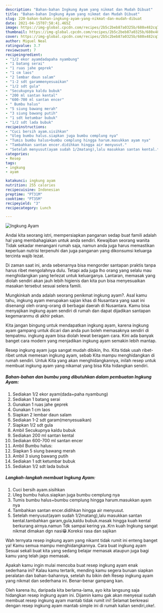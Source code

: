 ```yaml
---
description: "Bahan-bahan Ingkung Ayam yang nikmat dan Mudah Dibuat"
title: "Bahan-bahan Ingkung Ayam yang nikmat dan Mudah Dibuat"
slug: 220-bahan-bahan-ingkung-ayam-yang-nikmat-dan-mudah-dibuat
date: 2021-04-15T07:58:41.465Z
image: https://img-global.cpcdn.com/recipes/2b5c2beb87a0325b/680x482cq70/ingkung-ayam-foto-resep-utama.jpg
thumbnail: https://img-global.cpcdn.com/recipes/2b5c2beb87a0325b/680x482cq70/ingkung-ayam-foto-resep-utama.jpg
cover: https://img-global.cpcdn.com/recipes/2b5c2beb87a0325b/680x482cq70/ingkung-ayam-foto-resep-utama.jpg
author: Miguel Neal
ratingvalue: 3.7
reviewcount: 7
recipeingredient:
- "1/2 ekor ayamdadapaha nyambung"
- "1 batang serai"
- "1 ruas jahe geprek"
- "1 cm laos"
- "2 lembar daun salam"
- "1-2 sdt garammenyesuaikan"
- "1/2 sdt gula"
- "Secukupnya kaldu bubuk"
- "200 ml santan kental"
- "600-700 ml santan encer"
- " Bumbu halus"
- "5 siung bawang merah"
- "3 siung bawang putih"
- "1 sdt ketumbar bubuk"
- "1/2 sdt lada bubuk"
recipeinstructions:
- "Cuci bersih ayam.sisihkan"
- "Uleg bumbu halus.siapkan juga bumbu cemplung nya"
- "Tumis bumbu halus+bumbu cemplung hingga harum.masukkan ayam nya"
- "Tambahkan santan encer.didihkan hingga air menyusut."
- "Setelah menyusut(ayam sudah 1/2matang),lalu masukkan santan kental.tambahkan garam,gula,kaldu bubuk.masak hingga kuah kental berkurang airnya.namun Tdk sampai kering ya..Krn kuah Ingkung sangat nikmat dimakan dgn nasi😁.Koreksi rasa dan sajikan"
categories:
- Resep
tags:
- ingkung
- ayam

katakunci: ingkung ayam 
nutrition: 255 calories
recipecuisine: Indonesian
preptime: "PT31M"
cooktime: "PT35M"
recipeyield: "3"
recipecategory: Lunch

---
```



![Ingkung Ayam](https://img-global.cpcdn.com/recipes/2b5c2beb87a0325b/680x482cq70/ingkung-ayam-foto-resep-utama.jpg)

Andai kita seorang istri, mempersiapkan panganan sedap buat famili adalah hal yang membahagiakan untuk anda sendiri. Kewajiban seorang  wanita Tidak sekadar menangani rumah saja, namun anda juga harus memastikan keperluan nutrisi terpenuhi dan juga panganan yang dikonsumsi keluarga tercinta wajib lezat.

Di zaman  saat ini, anda sebenarnya bisa mengorder santapan praktis tanpa harus ribet mengolahnya dulu. Tetapi ada juga lho orang yang selalu mau menghidangkan yang terlezat untuk keluarganya. Lantaran, memasak yang diolah sendiri akan jauh lebih higienis dan kita pun bisa menyesuaikan masakan tersebut sesuai selera famili. 



Mungkinkah anda adalah seorang penikmat ingkung ayam?. Asal kamu tahu, ingkung ayam merupakan sajian khas di Nusantara yang saat ini disenangi oleh orang-orang di berbagai daerah di Nusantara. Kamu bisa menyajikan ingkung ayam sendiri di rumah dan dapat dijadikan santapan kegemaranmu di akhir pekan.

Kita jangan bingung untuk mendapatkan ingkung ayam, karena ingkung ayam gampang untuk dicari dan anda pun boleh memasaknya sendiri di tempatmu. ingkung ayam bisa diolah lewat beragam cara. Kini ada banyak banget cara modern yang menjadikan ingkung ayam semakin lebih mantap.

Resep ingkung ayam juga sangat mudah dibikin, lho. Kita tidak usah ribet-ribet untuk memesan ingkung ayam, sebab Kita mampu menghidangkan di rumah sendiri. Untuk Kita yang akan menghidangkannya, inilah resep untuk membuat ingkung ayam yang nikamat yang bisa Kita hidangkan sendiri.

<!--inarticleads1-->

##### Bahan-bahan dan bumbu yang dibutuhkan dalam pembuatan Ingkung Ayam:

1. Sediakan 1/2 ekor ayam(dada+paha nyambung)
1. Sediakan 1 batang serai
1. Gunakan 1 ruas jahe geprek
1. Gunakan 1 cm laos
1. Siapkan 2 lembar daun salam
1. Sediakan 1-2 sdt garam(menyesuaikan)
1. Siapkan 1/2 sdt gula
1. Ambil Secukupnya kaldu bubuk
1. Sediakan 200 ml santan kental
1. Sediakan 600-700 ml santan encer
1. Ambil  Bumbu halus:
1. Siapkan 5 siung bawang merah
1. Ambil 3 siung bawang putih
1. Sediakan 1 sdt ketumbar bubuk
1. Sediakan 1/2 sdt lada bubuk




<!--inarticleads2-->

##### Langkah-langkah membuat Ingkung Ayam:

1. Cuci bersih ayam.sisihkan
1. Uleg bumbu halus.siapkan juga bumbu cemplung nya
1. Tumis bumbu halus+bumbu cemplung hingga harum.masukkan ayam nya
1. Tambahkan santan encer.didihkan hingga air menyusut.
1. Setelah menyusut(ayam sudah 1/2matang),lalu masukkan santan kental.tambahkan garam,gula,kaldu bubuk.masak hingga kuah kental berkurang airnya.namun Tdk sampai kering ya..Krn kuah Ingkung sangat nikmat dimakan dgn nasi😁.Koreksi rasa dan sajikan




Wah ternyata resep ingkung ayam yang nikamt tidak rumit ini enteng banget ya! Kamu semua mampu menghidangkannya. Cara buat ingkung ayam Sesuai sekali buat kita yang sedang belajar memasak ataupun juga bagi kamu yang telah jago memasak.

Apakah kamu ingin mulai mencoba buat resep ingkung ayam enak sederhana ini? Kalau kamu tertarik, mending kamu segera buruan siapkan peralatan dan bahan-bahannya, setelah itu bikin deh Resep ingkung ayam yang nikmat dan sederhana ini. Benar-benar gampang kan. 

Oleh karena itu, daripada kita berlama-lama, ayo kita langsung saja hidangkan resep ingkung ayam ini. Dijamin kamu gak akan menyesal sudah membuat resep ingkung ayam mantab tidak rumit ini! Selamat berkreasi dengan resep ingkung ayam mantab simple ini di rumah kalian sendiri,oke!.

